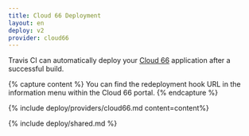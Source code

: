 ```yaml
---
title: Cloud 66 Deployment
layout: en
deploy: v2
provider: cloud66
---
```


Travis CI can automatically deploy your [Cloud 66](https://www.cloud66.com/) application after a successful build.

{% capture content %}
  You can find the redeployment hook URL in the information menu within the Cloud 66 portal.
{% endcapture %}

{% include deploy/providers/cloud66.md content=content%}

{% include deploy/shared.md %}
